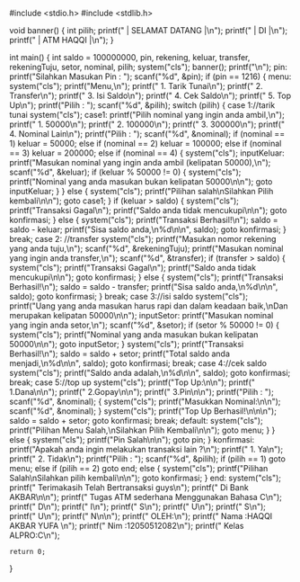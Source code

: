 #include <stdio.h>
#include <stdlib.h>

void banner()
{
    int pilih;
    printf("	  |               SELAMAT DATANG      	       |\n");
    printf("	  |                     DI          	       |\n");
    printf("	  |                  ATM HAQQI        	       |\n");
}

int main()
{
    int saldo = 100000000, pin, rekening, keluar, transfer, rekeningTuju, setor, nominal, pilih;
    system("cls");
    banner();
    printf("\n");
pin:
    printf("Silahkan Masukan Pin : ");
    scanf("%d", &pin);
    if (pin == 1216)
    {
    menu:
        system("cls");
        printf("Menu,\n");
        printf("  1. Tarik Tunai\n");
        printf("  2. Transfer\n");
        printf("  3. Isi Saldo\n");
        printf("  4. Cek Saldo\n");
        printf("  5. Top Up\n");
        printf("Pilih : ");
        scanf("%d", &pilih);
        switch (pilih)
        {
        case 1://tarik tunai
            system("cls");
        case1:
            printf("Pilih nominal yang ingin anda ambil,\n");
            printf("  1. 50000\n");
            printf("  2. 100000\n");
            printf("  3. 300000\n");
            printf("  4. Nominal Lain\n");
            printf("Pilih : ");
            scanf("%d", &nominal);
            if (nominal == 1)
                keluar = 50000;
            else if (nominal == 2)
                keluar = 100000;
            else if (nominal == 3)
                keluar = 200000;
            else if (nominal == 4)
            {
                system("cls");
            inputKeluar:
                printf("Masukan nominal yang ingin anda ambil (kelipatan 50000),\n");
                scanf("%d", &keluar);
                if (keluar % 50000 != 0)
                {
                    system("cls");
                    printf("Nominal yang anda masukan bukan kelipatan 50000\n\n");
                    goto inputKeluar;
                }
            }
            else
            {
                system("cls");
                printf("Pilihan salah\nSilahkan Pilih kembali\n\n");
                goto case1;
            }
            if (keluar > saldo)
            {
                system("cls");
                printf("Transaksi Gagal\n");
                printf("Saldo anda tidak mencukupi\n\n");
                goto konfirmasi;
            }
            else
            {
                system("cls");
                printf("Transaksi Berhasil!\n");
                saldo = saldo - keluar;
                printf("Sisa saldo anda,\n%d\n\n", saldo);
                goto konfirmasi;
            }
            break;
        case 2: //transfer
            system("cls");
            printf("Masukan nomor rekening yang anda tuju,\n");
            scanf("%d", &rekeningTuju);
            printf("Masukan nominal yang ingin anda transfer,\n");
            scanf("%d", &transfer);
            if (transfer > saldo)
            {
                system("cls");
                printf("Transaksi Gagal\n");
                printf("Saldo anda tidak mencukupi\n\n");
                goto konfirmasi;
            }
            else
            {
                system("cls");
                printf("Transaksi Berhasil!\n");
                saldo = saldo - transfer;
                printf("Sisa saldo anda,\n%d\n\n", saldo);
                goto konfirmasi;
            }
            break;
        case 3://isi saldo
            system("cls");
            printf("Uang yang anda masukan harus rapi dan dalam keadaan baik,\nDan merupakan kelipatan 50000\n\n");
        inputSetor:
            printf("Masukan nominal yang ingin anda setor,\n");
            scanf("%d", &setor);
            if (setor % 50000 != 0)
            {
                system("cls");
                printf("Nominal yang anda masukan bukan kelipatan 50000\n\n");
                goto inputSetor;
            }
            system("cls");
            printf("Transaksi Berhasil!\n");
            saldo = saldo + setor;
            printf("Total saldo anda menjadi,\n%d\n\n", saldo);
            goto konfirmasi;
            break;
        case 4://cek saldo
            system("cls");
            printf("Saldo anda adalah,\n%d\n\n", saldo);
            goto konfirmasi;
            break;
        case 5://top up
			system("cls");
			printf("Top Up:\n\n");
			printf("  1.Dana\n\n");
			printf("  2.Gopay\n\n");
			printf("  3.Pin\n\n");
			printf("Pilih : ");
            scanf("%d", &nominal); 
            {
                system("cls");
                printf("Masukkan Nominal:\n\n");
                scanf("%d", &nominal);
            }
            system("cls");
            printf("Top Up Berhasil!\n\n\n");
            saldo = saldo + setor;
            goto konfirmasi;
            break;
        default:
            system("cls");
            printf("Pilihan Menu Salah,\nSilahkan Pilih Kembali\n\n");
            goto menu;
        }
    }
    else
    {
        system("cls");
        printf("Pin Salah\n\n");
        goto pin;
    }
konfirmasi:
    printf("Apakah anda ingin melakukan transaksi lain ?\n");
    printf("  1. Ya\n");
    printf("  2. Tidak\n");
    printf("Pilih : ");
    scanf("%d", &pilih);
    if (pilih == 1)
        goto menu;
    else if (pilih == 2)
        goto end;
    else
    {
        system("cls");
        printf("Pilihan Salah\nSilahkan pilih kembali\n\n");
        goto konfirmasi;
    }
end:
    system("cls");
    printf("	Terimakasih Telah Bertransaksi guys\n");
	printf("	Di Bank AKBAR\n\n");
    printf("              Tugas ATM sederhana Menggunakan Bahasa C\n");
    printf("				  D\n");
    printf("				  I\n");
    printf("				  S\n");
    printf("				  U\n");
    printf("				  S\n");
    printf("				  U\n");
    printf("				  N\n\n");
    printf("				 OLEH:\n");
    printf("		        Nama :HAQQI AKBAR YUFA \n");
    printf("		        Nim  :12050512082\n");
    printf("		        Kelas ALPRO:C\n");
    
    return 0;
}
